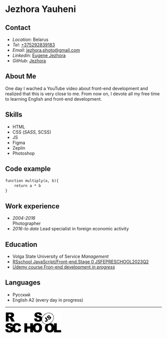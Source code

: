 # Jezhora Yauheni

## Contact
+ _Location_: Belarus
+ _Tel_: [+375292839183](tel:+375292839183)
+ _Email_: jezhora.photo@gmail.com
+ _Linkedin_: [Eugene Jezhora](htpps://linkedin.com/in/eugene-jezhora)
+ _GitHub_: [Jezhora](https://github.com/jezhora)

## About Me

One day I wached a YouTube video about front-end development and realized that this is very close to me. From now on, I devote all my free time to learning English and front-end development.

## Skills
+ HTML
+ CSS (_SASS_, SCSS)
+ JS
+ Figma
+ Zeplin
+ Photoshop

## Code example

```
function multiply(a, b){
    return a * b
}
```

## Work experience

+ _2004-2016_  
Photographer
+ _2016-to date_ 
Lead specialist in foreign economic activity

## Education

+ Volga State University of Service _Management_
+ [RSschool JavaScript/Front-end.Stage 0 JSFEPRESCHOOL2023Q2](https://rs.school/js-stage0/)
+ [Udemy course Fron-end development _in progress_](https://www.udemy.com/course/webdeveloper/)


## Languages

+ Русский
+ English A2 (every day in progress)

***

[![RSschool](https://github.com/Jezhora/first/blob/main/img/rsschool-logo.jpg?raw=true)](https://rs.school/)